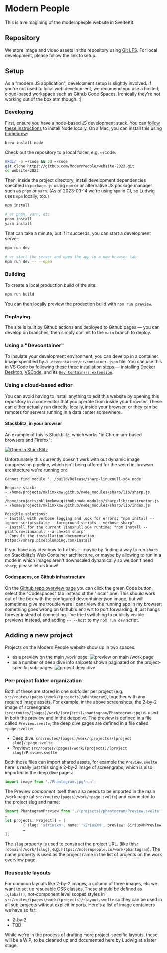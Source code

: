 # Modern People

This is a reimagining of the modernpeople website in SvelteKit. 



## Repository 

We store image and video assets in this repository using [Git LFS](https://git-lfs.github.com/). For local development, please follow the link to setup.

## Setup

As a "modern JS application", development setup is slightly involved. If you're not used to local web development, we recomend you use a hosted, cloud-based workspace such as Github Code Spaces. Ironically they're not working out of the box atm though. :|

### Developing

First, ensure you have a node-based JS development stack. You can [follow these instructions](https://nodejs.org/en/) to install Node locally. On a Mac, you can install this using [homebrew](https://brew.sh):

```bash
brew install node
```

Check out the repository to a local folder, e.g. ~/code:

```bash
mkdir -p ~/code && cd ~/code
git clone https://github.com/ModernPeople/website-2023.git
cd website-2023
```

Then, inside the project directory, install development dependencies specified in `package.js` using `npm` or an alternative JS package manager such as `pnpm` or `yarn`. (As of 2023-03-14 we're using `npm` in CI, so Ludwig uses `npm` locally, too.)

```bash
npm install

# or pnpm, yarn, etc
pnpm install
yarn install
```
That can take a minute, but if it succeeds, you can start a development server:

```bash
npm run dev

# or start the server and open the app in a new browser tab
npm run dev -- --open
```

### Building

To create a local production build of the site:

```bash
npm run build
```

You can then locally preview the production build with `npm run preview`.

### Deploying

The site is built by Github actions and deployed to Github pages — you can develop on branches, then simply commit to the `main` branch to deploy.

### Using a "Devcontainer"

To insulate your development environment, you can develop in a container image specified by a `.devcontainer/devcontainer.json` file. You can use this in VS Code by following [these three installation steps](https://code.visualstudio.com/docs/devcontainers/containers#_installation) — installing [Docker Desktop](https://www.docker.com/products/docker-desktop),  [VSCode](https://code.visualstudio.com/), and its [`Dev Containers extension`](https://marketplace.visualstudio.com/items?itemName=ms-vscode-remote.remote-containers).

### Using a cloud-based editor

You can avoid having to install anything to edit this website by opening this repository in a code editor that you operate from inside your browser. These can either actually run directly, locally, inside your browser, or they can be remotes for servers running in a data center somewhere.

#### Stackblitz, in your browser
 An example of this is Stackblitz, which works "in Chromium-based browsers and Firefox":

[![Open in StackBlitz](https://developer.stackblitz.com/img/open_in_stackblitz.svg)](https://stackblitz.com/github/ModernPeople/website-2023?startScript=dev)

Unfortunately this currently doesn't work with out dynamic image compression pipeline, which isn't being offered for the weird in-browser architecture we're running on:

```
Cannot find module '../build/Release/sharp-linuxnull-x64.node'

Require stack:
- /home/projects/mklimxkmw.github/node_modules/sharp/lib/sharp.js
- /home/projects/mklimxkmw.github/node_modules/sharp/lib/constructor.js
- /home/projects/mklimxkmw.github/node_modules/sharp/lib/index.js

Possible solutions:
- Install with verbose logging and look for errors: "npm install --ignore-scripts=false --foreground-scripts --verbose sharp"
- Install for the current linuxnull-x64 runtime: "npm install --platform=linuxnull --arch=x64 sharp"
- Consult the installation documentation: https://sharp.pixelplumbing.com/install
```

If you have any idea how to fix this — maybe by finding a way to run `sharp` on Stackblitz's Web Container architecture, or maybe by allowing to run in a mode in which images aren't downscaled dynamically so we don't need `sharp`; please let us know!


#### Codespaces, on Github infrastructure

On the [Github repo overview page](https://github.com/ModernPeople/website-2023) you can click the green Code button, select the "Codespaces" tab instead of the "local" one. This should work out of the box with the configured devcontainer.json image, but will sometimes give me trouble were I can't view the running app in my browser; something goes wrong on Github's end wrt to port forwarding; it just hangs forever instead of connecting. I've tried switching to publicly visible previews instead, and adding `-- --host` to my `npm run dev` script.

## Adding a new project

Projects on the Modern People website show up in two spaces: 
- as a preview on the main `/work` page:
![preview on main /work page](docs/work-previews.png)
- as a number of deep dive info snippets shown paginated on the project-specific sub-pages:
![project deep dive](docs/project-deepdive.png)

### Per-project folder organization

Both of these are stored in one subfolder per project (e.g. `src/routes/(pages)/work/(projects)/phantogram`), together with any required image assets. For example, in the above screenshots, the 2-by-2 image of screengrabs (`src/routes/(pages)/work/(projects)/phantogram/Phantogram.jpg`) is used in both the preview and in the deepdive. The preview is defined in a file called `Preview.svelte`, the deep dive pages are defined in a file called `+page.svelte`:

- Deep dive: `src/routes/(pages)/work/(projects)/[project slug]/+page.svelte`
- Preview: `src/routes/(pages)/work/(projects)/[project slug]/Preview.svelte`

Both those files can import shared assets, for example the `Preview.svelte` here is really just this single 2-by-2 image of screengrabs, which is also imported in the deep dive pages:

```ts
import image from './Phantogram.jpg?run';
```

The Preview *component* itself then also needs to be imported in the main `/work` page (at `src/routes/(pages)/work/+page.svelte`) and connected to the project slug and name:

```ts
import PhantogramPreview from './(projects)/phantogram/Preview.svelte';
…
let projects: Project[] = [
		{ slug: 'siriusxm', name: 'SiriusXM', preview: SiriusXMPreview },
        …
];
```

The `slug` property is used to construct the project URL. (like this: `[domain]/work/[slug]`, e.g. `https://modernpeople.io/work/phantogram`). The name property is used as the project name in the list of projects on the work overview page.

### Reuseable layouts

For common layouts like 2-by-2 images, a column of three images, etc we want to set up resueable CSS classes. These should be defined as `:global()`, not-component level scoped styles in `src/routes/(pages)/work/(projects)/+layout.svelte` so they can be used in all sub-projects without explicit imports. Here's a list of image containers we have so far:

- 2-by-2
- TBD

While we're in the process of drafting more project-specific layouts, these will be a WIP, to be cleaned up and documented here by Ludwig at a later stage.